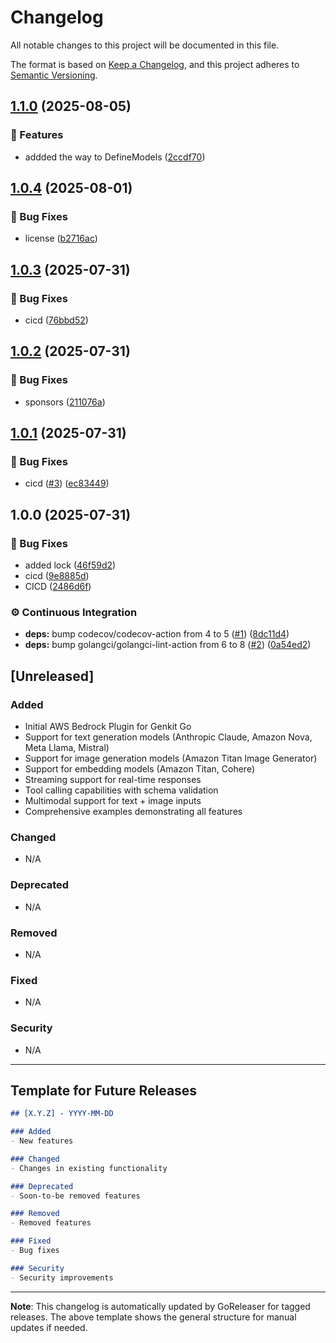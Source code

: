 # Changelog

All notable changes to this project will be documented in this file.

The format is based on [Keep a Changelog](https://keepachangelog.com/en/1.0.0/),
and this project adheres to [Semantic Versioning](https://semver.org/spec/v2.0.0.html).

## [1.1.0](https://github.com/xavidop/genkit-aws-bedrock-go/compare/v1.0.4...v1.1.0) (2025-08-05)

### 🚀 Features

* addded the way to DefineModels ([2ccdf70](https://github.com/xavidop/genkit-aws-bedrock-go/commit/2ccdf708725ddbaf3ebfa64813b3b8d3a887309f))

## [1.0.4](https://github.com/xavidop/genkit-aws-bedrock-go/compare/v1.0.3...v1.0.4) (2025-08-01)

### 🐛 Bug Fixes

* license ([b2716ac](https://github.com/xavidop/genkit-aws-bedrock-go/commit/b2716acfe9cb845884819b0204dacf24368d387c))

## [1.0.3](https://github.com/xavidop/genkit-aws-bedrock-go/compare/v1.0.2...v1.0.3) (2025-07-31)

### 🐛 Bug Fixes

* cicd ([76bbd52](https://github.com/xavidop/genkit-aws-bedrock-go/commit/76bbd52fdb24e6373db78c50f189a69d7d01ddbe))

## [1.0.2](https://github.com/xavidop/genkit-aws-bedrock-go/compare/v1.0.1...v1.0.2) (2025-07-31)

### 🐛 Bug Fixes

* sponsors ([211076a](https://github.com/xavidop/genkit-aws-bedrock-go/commit/211076aac17031c280475a9ecd88bec4059a55b8))

## [1.0.1](https://github.com/xavidop/genkit-aws-bedrock-go/compare/v1.0.0...v1.0.1) (2025-07-31)

### 🐛 Bug Fixes

* cicd ([#3](https://github.com/xavidop/genkit-aws-bedrock-go/issues/3)) ([ec83449](https://github.com/xavidop/genkit-aws-bedrock-go/commit/ec834495cfe5053501961168326732d5485f346c))

## 1.0.0 (2025-07-31)

### 🐛 Bug Fixes

* added lock ([46f59d2](https://github.com/xavidop/genkit-aws-bedrock-go/commit/46f59d2a815338228787bcce76b3c240f2ae6ee6))
* cicd ([9e8885d](https://github.com/xavidop/genkit-aws-bedrock-go/commit/9e8885dd7c0c9f0a6d4d8f80659b28b021765f5c))
* CICD ([2486d6f](https://github.com/xavidop/genkit-aws-bedrock-go/commit/2486d6f77109fc77e9b3f93e6514f660065c3be8))

### ⚙️ Continuous Integration

* **deps:** bump codecov/codecov-action from 4 to 5 ([#1](https://github.com/xavidop/genkit-aws-bedrock-go/issues/1)) ([8dc11d4](https://github.com/xavidop/genkit-aws-bedrock-go/commit/8dc11d49ad2ce18265894f816953d17b5a533f6f))
* **deps:** bump golangci/golangci-lint-action from 6 to 8 ([#2](https://github.com/xavidop/genkit-aws-bedrock-go/issues/2)) ([0a54ed2](https://github.com/xavidop/genkit-aws-bedrock-go/commit/0a54ed2c4dc7c2b774da68f94a7fcc88d2d89008))

## [Unreleased]

### Added
- Initial AWS Bedrock Plugin for Genkit Go
- Support for text generation models (Anthropic Claude, Amazon Nova, Meta Llama, Mistral)
- Support for image generation models (Amazon Titan Image Generator)
- Support for embedding models (Amazon Titan, Cohere)
- Streaming support for real-time responses
- Tool calling capabilities with schema validation
- Multimodal support for text + image inputs
- Comprehensive examples demonstrating all features

### Changed
- N/A

### Deprecated
- N/A

### Removed
- N/A

### Fixed
- N/A

### Security
- N/A

---

## Template for Future Releases

```markdown
## [X.Y.Z] - YYYY-MM-DD

### Added
- New features

### Changed
- Changes in existing functionality

### Deprecated
- Soon-to-be removed features

### Removed
- Removed features

### Fixed
- Bug fixes

### Security
- Security improvements
```

---

**Note**: This changelog is automatically updated by GoReleaser for tagged releases. The above template shows the general structure for manual updates if needed.
